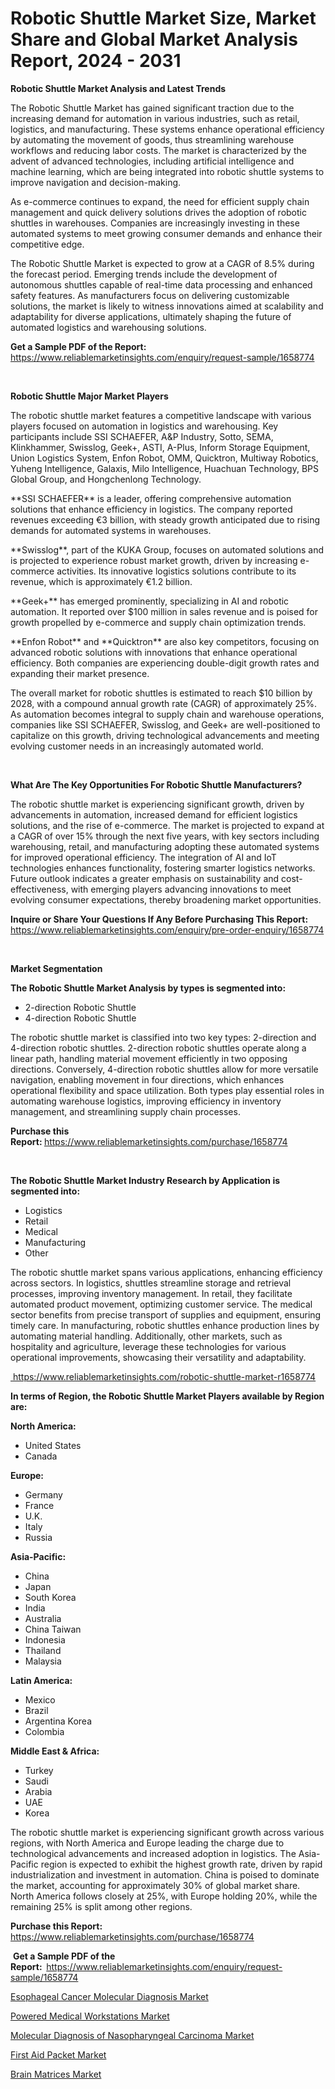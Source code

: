 <p><h1>Robotic Shuttle Market Size, Market Share and Global Market Analysis Report, 2024 - 2031</h1></p><p><strong>Robotic Shuttle Market Analysis and Latest Trends</strong></p>
<p><p>The Robotic Shuttle Market has gained significant traction due to the increasing demand for automation in various industries, such as retail, logistics, and manufacturing. These systems enhance operational efficiency by automating the movement of goods, thus streamlining warehouse workflows and reducing labor costs. The market is characterized by the advent of advanced technologies, including artificial intelligence and machine learning, which are being integrated into robotic shuttle systems to improve navigation and decision-making.</p><p>As e-commerce continues to expand, the need for efficient supply chain management and quick delivery solutions drives the adoption of robotic shuttles in warehouses. Companies are increasingly investing in these automated systems to meet growing consumer demands and enhance their competitive edge. </p><p>The Robotic Shuttle Market is expected to grow at a CAGR of 8.5% during the forecast period. Emerging trends include the development of autonomous shuttles capable of real-time data processing and enhanced safety features. As manufacturers focus on delivering customizable solutions, the market is likely to witness innovations aimed at scalability and adaptability for diverse applications, ultimately shaping the future of automated logistics and warehousing solutions.</p></p>
<p><strong>Get a Sample PDF of the Report:&nbsp;</strong> <a href="https://www.reliablemarketinsights.com/enquiry/request-sample/1658774?utm_campaign=1340&utm_medium=2&utm_source=Github&utm_content=ia&utm_term=28092024&utm_id=robotic-shuttle">https://www.reliablemarketinsights.com/enquiry/request-sample/1658774</a></p>
<p>&nbsp;</p>
<p><strong>Robotic Shuttle Major Market Players</strong></p>
<p><p>The robotic shuttle market features a competitive landscape with various players focused on automation in logistics and warehousing. Key participants include SSI SCHAEFER, A&P Industry, Sotto, SEMA, Klinkhammer, Swisslog, Geek+, ASTI, A-Plus, Inform Storage Equipment, Union Logistics System, Enfon Robot, OMM, Quicktron, Multiway Robotics, Yuheng Intelligence, Galaxis, Milo Intelligence, Huachuan Technology, BPS Global Group, and Hongchenlong Technology.</p><p>**SSI SCHAEFER** is a leader, offering comprehensive automation solutions that enhance efficiency in logistics. The company reported revenues exceeding €3 billion, with steady growth anticipated due to rising demands for automated systems in warehouses.</p><p>**Swisslog**, part of the KUKA Group, focuses on automated solutions and is projected to experience robust market growth, driven by increasing e-commerce activities. Its innovative logistics solutions contribute to its revenue, which is approximately €1.2 billion.</p><p>**Geek+** has emerged prominently, specializing in AI and robotic automation. It reported over $100 million in sales revenue and is poised for growth propelled by e-commerce and supply chain optimization trends.</p><p>**Enfon Robot** and **Quicktron** are also key competitors, focusing on advanced robotic solutions with innovations that enhance operational efficiency. Both companies are experiencing double-digit growth rates and expanding their market presence.</p><p>The overall market for robotic shuttles is estimated to reach $10 billion by 2028, with a compound annual growth rate (CAGR) of approximately 25%. As automation becomes integral to supply chain and warehouse operations, companies like SSI SCHAEFER, Swisslog, and Geek+ are well-positioned to capitalize on this growth, driving technological advancements and meeting evolving customer needs in an increasingly automated world.</p></p>
<p>&nbsp;</p>
<p><strong>What Are The Key Opportunities For Robotic Shuttle Manufacturers?</strong></p>
<p><p>The robotic shuttle market is experiencing significant growth, driven by advancements in automation, increased demand for efficient logistics solutions, and the rise of e-commerce. The market is projected to expand at a CAGR of over 15% through the next five years, with key sectors including warehousing, retail, and manufacturing adopting these automated systems for improved operational efficiency. The integration of AI and IoT technologies enhances functionality, fostering smarter logistics networks. Future outlook indicates a greater emphasis on sustainability and cost-effectiveness, with emerging players advancing innovations to meet evolving consumer expectations, thereby broadening market opportunities.</p></p>
<p><strong>Inquire or Share Your Questions If Any Before Purchasing This Report:</strong> <a href="https://www.reliablemarketinsights.com/enquiry/pre-order-enquiry/1658774?utm_campaign=1340&utm_medium=2&utm_source=Github&utm_content=ia&utm_term=28092024&utm_id=robotic-shuttle">https://www.reliablemarketinsights.com/enquiry/pre-order-enquiry/1658774</a></p>
<p>&nbsp;</p>
<p><strong>Market Segmentation</strong></p>
<p><strong>The Robotic Shuttle Market Analysis by types is segmented into:</strong></p>
<p><ul><li>2-direction Robotic Shuttle</li><li>4-direction Robotic Shuttle</li></ul></p>
<p><p>The robotic shuttle market is classified into two key types: 2-direction and 4-direction robotic shuttles. 2-direction robotic shuttles operate along a linear path, handling material movement efficiently in two opposing directions. Conversely, 4-direction robotic shuttles allow for more versatile navigation, enabling movement in four directions, which enhances operational flexibility and space utilization. Both types play essential roles in automating warehouse logistics, improving efficiency in inventory management, and streamlining supply chain processes.</p></p>
<p><strong>Purchase this Report:&nbsp;</strong><a href="https://www.reliablemarketinsights.com/purchase/1658774?utm_campaign=1340&utm_medium=2&utm_source=Github&utm_content=ia&utm_term=28092024&utm_id=robotic-shuttle">https://www.reliablemarketinsights.com/purchase/1658774</a></p>
<p>&nbsp;</p>
<p><strong>The Robotic Shuttle Market Industry Research by Application is segmented into:</strong></p>
<p><ul><li>Logistics</li><li>Retail</li><li>Medical</li><li>Manufacturing</li><li>Other</li></ul></p>
<p><p>The robotic shuttle market spans various applications, enhancing efficiency across sectors. In logistics, shuttles streamline storage and retrieval processes, improving inventory management. In retail, they facilitate automated product movement, optimizing customer service. The medical sector benefits from precise transport of supplies and equipment, ensuring timely care. In manufacturing, robotic shuttles enhance production lines by automating material handling. Additionally, other markets, such as hospitality and agriculture, leverage these technologies for various operational improvements, showcasing their versatility and adaptability.</p></p>
<p><a href="https://www.reliablemarketinsights.com/robotic-shuttle-market-r1658774?utm_campaign=1340&utm_medium=2&utm_source=Github&utm_content=ia&utm_term=28092024&utm_id=robotic-shuttle">&nbsp;https://www.reliablemarketinsights.com/robotic-shuttle-market-r1658774</a></p>
<p><strong>In terms of Region, the Robotic Shuttle Market Players available by Region are:</strong></p>
<p>
    <p> <strong> North America: </strong>
        <ul>
            <li>United States</li>
            <li>Canada</li>
        </ul>
        </p> 
    <p> <strong> Europe: </strong>
        <ul>
            <li>Germany</li>
            <li>France</li>
            <li>U.K.</li>
            <li>Italy</li>
            <li>Russia</li>
        </ul>
        </p> 
    <p> <strong> Asia-Pacific: </strong>
        <ul>
            <li>China</li>
            <li>Japan</li>
            <li>South Korea</li>
            <li>India</li>
            <li>Australia</li>
            <li>China Taiwan</li>
            <li>Indonesia</li>
            <li>Thailand</li>
            <li>Malaysia</li>
        </ul>
        </p> 
    <p> <strong> Latin America: </strong>
        <ul>
            <li>Mexico</li>
            <li>Brazil</li>
            <li>Argentina Korea</li>
            <li>Colombia</li>
        </ul>
        </p> 
    <p> <strong> Middle East & Africa: </strong>
        <ul>
            <li>Turkey</li>
            <li>Saudi</li>
            <li>Arabia</li>
            <li>UAE</li>
            <li>Korea</li>
        </ul>
    </p>
    </p>
<p><p>The robotic shuttle market is experiencing significant growth across various regions, with North America and Europe leading the charge due to technological advancements and increased adoption in logistics. The Asia-Pacific region is expected to exhibit the highest growth rate, driven by rapid industrialization and investment in automation. China is poised to dominate the market, accounting for approximately 30% of global market share. North America follows closely at 25%, with Europe holding 20%, while the remaining 25% is split among other regions.</p></p>
<p><strong>Purchase this Report: </strong><a href="https://www.reliablemarketinsights.com/purchase/1658774?utm_campaign=1340&utm_medium=2&utm_source=Github&utm_content=ia&utm_term=28092024&utm_id=robotic-shuttle">https://www.reliablemarketinsights.com/purchase/1658774</a></p>
<p>&nbsp;<strong>Get a Sample PDF of the Report:&nbsp;&nbsp;</strong><a href="https://www.reliablemarketinsights.com/enquiry/request-sample/1658774?utm_campaign=1340&utm_medium=2&utm_source=Github&utm_content=ia&utm_term=28092024&utm_id=robotic-shuttle">https://www.reliablemarketinsights.com/enquiry/request-sample/1658774</a></p>
<p><strong></strong></p>
<p><p><a href="https://issuu.com/reportprime-2/docs/esophageal-cancer-molecular-diagnos_64009d49c49029?utm_campaign=1340&utm_medium=2&utm_source=Github&utm_content=ia&utm_term=28092024&utm_id=robotic-shuttle">Esophageal Cancer Molecular Diagnosis Market</a></p><p><a href="https://github.com/marloy8/Market-Research-Report-List-6/blob/main/powered-medical-workstations-market.md?utm_campaign=1340&utm_medium=2&utm_source=Github&utm_content=ia&utm_term=28092024&utm_id=robotic-shuttle">Powered Medical Workstations Market</a></p><p><a href="https://issuu.com/reportprime-2/docs/molecular-diagnosis-of-nasopharynge_caaf6d1d9202c4?utm_campaign=1340&utm_medium=2&utm_source=Github&utm_content=ia&utm_term=28092024&utm_id=robotic-shuttle">Molecular Diagnosis of Nasopharyngeal Carcinoma Market</a></p><p><a href="https://www.linkedin.com/pulse/what-driving-global-first-aid-packet-market-dive-trends-applications-rhilc?trackingId=q0P9IpFASkeNFH31MXAG6A%3D%3D&utm_campaign=1340&utm_medium=2&utm_source=Github&utm_content=ia&utm_term=28092024&utm_id=robotic-shuttle">First Aid Packet Market</a></p><p><a href="https://www.linkedin.com/pulse/driving-market-forces-brain-matrices-trends-future-forecasts-xveue?trackingId=llEbijB1T%2FSgz%2BPNxjE%2FEA%3D%3D&utm_campaign=1340&utm_medium=2&utm_source=Github&utm_content=ia&utm_term=28092024&utm_id=robotic-shuttle">Brain Matrices Market</a></p></p>